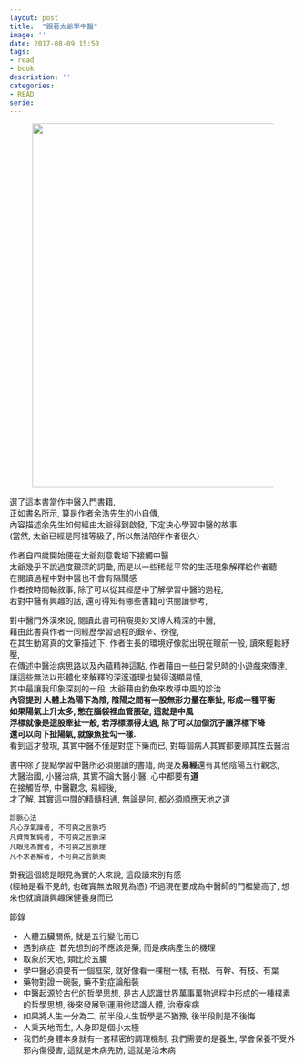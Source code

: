 ```yaml
---
layout: post
title:  "跟著太爺學中醫"
image: ''
date: 2017-08-09 15:50
tags:
- read
- book
description: ''
categories:
- READ
serie: 
---
```


<figure class="foto-legenda">
	<img src="{{ "/assets/img/maruIMG/0809.jpg"}}" width="480" height="640" alt="">
</figure>


選了這本書當作中醫入門書籍,<br /> 
正如書名所示, 算是作者余浩先生的小自傳,<br />
內容描述余先生如何經由太爺得到啟發, 下定決心學習中醫的故事<br />
(當然, 太爺已經是阿祖等級了, 所以無法陪伴作者很久)

作者自四歲開始便在太爺刻意栽培下接觸中醫<br />
太爺幾乎不說過度艱深的詞彙, 而是以一些稀鬆平常的生活現象解釋給作者聽<br />
在閱讀過程中對中醫也不會有隔閡感<br />
作者按時間軸敘事, 除了可以從其經歷中了解學習中醫的過程,<br />
若對中醫有興趣的話, 還可得知有哪些書籍可供閱讀參考,<br />

對中醫門外漢來說, 閱讀此書可稍窺奧妙又博大精深的中醫,<br />
藉由此書與作者一同經歷學習過程的艱辛、徬徨,<br />
在其生動寫真的文筆描述下, 作者生長的環境好像就出現在眼前一般, 讀來輕鬆紓壓,<br />
在傳述中醫治病思路以及內蘊精神這點, 作者藉由一些日常兒時的小遊戲來傳達,<br />
讓這些無法以形體化來解釋的深邃道理也變得淺顯易懂,<br />
其中最讓我印象深刻的一段, 太爺藉由釣魚來教導中風的診治<br />
**內容提到 人體上為陽下為陰, 陰陽之間有一股無形力量在牽扯, 形成一種平衡**<br />
**如果陽氣上升太多, 憋在腦袋裡血管脹破, 這就是中風**<br />
**浮標就像是這股牽扯一般, 若浮標漂得太過, 除了可以加個沉子讓浮標下降**<br />
**還可以向下扯陽氣, 就像魚扯勾一樣.** <br />
看到這才發現, 其實中醫不僅是對症下藥而已, 對每個病人其實都要順其性去醫治<br />

書中除了提點學習中醫所必須閱讀的書籍, 尚提及**易經**還有其他陰陽五行觀念,<br />
大醫治國, 小醫治病, 其實不論大醫小醫, 心中都要有**道**<br />
在接觸哲學, 中醫觀念, 易經後,<br />
才了解, 其實這中間的精髓相通, 無論是何, 都必須順應天地之道<br />

```
診脈心法
凡心浮氣躁者, 不可與之言脈巧
凡資質駑鈍者, 不可與之言脈深
凡眼見為實者, 不可與之言脈理
凡不求甚解者, 不可與之言脈奧
```
對我這個總是眼見為實的人來說, 這段讀來別有感<br />
(經絡是看不見的, 也確實無法眼見為憑)
不過現在要成為中醫師的門檻變高了, 想來也就讀讀興趣保健養身而已<br />

節錄
* 人體五臟關係, 就是五行變化而已
* 遇到病症, 首先想到的不應該是藥, 而是疾病產生的機理
* 取象於天地, 類比於五臟
* 學中醫必須要有一個框架, 就好像看一棵樹一樣, 有根、有幹、有枝、有葉
* 藥物對證一碗裝, 藥不對症論船裝
* 中醫起源於古代的哲學思想, 是古人認識世界萬事萬物過程中形成的一種樸素的哲學思想, 
後來發展到運用他認識人體, 治療疾病
* 如果將人生一分為二, 前半段人生哲學是不猶豫, 後半段則是不後悔
* 人秉天地而生, 人身即是個小太極
* 我們的身體本身就有一套精密的調理機制, 我們需要的是養生, 學會保養不受外邪內傷侵害,
  這就是未病先防, 這就是治未病









































